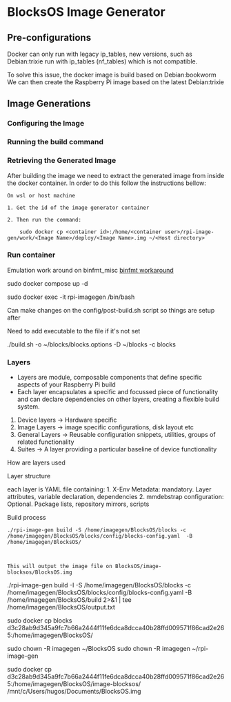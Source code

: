 # BlocksOS Image Generator 

## Pre-configurations 
Docker can only run with legacy ip_tables, new versions, such as Debian:trixie 
run with ip_tables (nf_tables) which is not compatible. 

To solve this issue, the docker image is build based on Debian:bookworm 
We can then create the Raspberry Pi image based on the latest Debian:trixie



## Image Generations



### Configuring the Image

### Running the build command

### Retrieving the Generated Image
After building the image we need to extract the generated image from inside the docker container. In order to do this follow the instructions bellow:

    On wsl or host machine 

    1. Get the id of the image generator container 
        
    2. Then run the command: 

        sudo docker cp <container id>:/home/<container user>/rpi-image-gen/work/<Image Name>/deploy/<Image Name>.img ~/<Host directory>




### Run container 

Emulation work around on binfmt_misc [binfmt workaround](https://github.com/tonistiigi/binfmt)


sudo docker compose up -d 

sudo docker exec -it rpi-imagegen /bin/bash




Can make changes on the config/post-build.sh script so things are setup after 

Need to add executable to the file if it's not set




./build.sh -o ~/blocks/blocks.options -D ~/blocks -c blocks





### Layers


- Layers are module, composable components that define specific aspects of your Raspberry Pi build 
- Each layer encapsulates a specific and focussed piece of functionality and can declare dependencies on other layers, creating a flexible build system. 


1. Device layers -> Hardware specific 
2. Image Layers -> image specific configurations, disk layout etc 
3. General Layers -> Reusable configuration snippets, utilities, groups of related functionality
4. Suites -> A layer providing a particular baseline of device functionality



How are layers used 

Layer structure 

each layer is YAML file containing: 
    1. X-Env Metadata: mandatory. Layer attributes, variable declaration, dependencies 
    2. mmdebstrap configuration: Optional. Package lists, repository mirrors, scripts 


Build process 

    

    ./rpi-image-gen build -S /home/imagegen/BlocksOS/blocks -c /home/imagegen/BlocksOS/blocks/config/blocks-config.yaml  -B /home/imagegen/BlocksOS/



    This will output the image file on BlocksOS/image-blocksos/BlocksOS.img



./rpi-image-gen build -I -S /home/imagegen/BlocksOS/blocks -c /home/imagegen/BlocksOS/blocks/config/blocks-config.yaml  -B /home/imagegen/BlocksOS/build 2>&1 | tee /home/imagegen/BlocksOS/output.txt 



sudo docker cp blocks d3c28ab9d345a9fc7b66a2444f11fe6dca8dcca40b28ffd009571f86cad2e265:/home/imagegen/BlocksOS/


sudo chown -R imagegen ~/BlocksOS
sudo chown -R imagegen ~/rpi-image-gen


sudo docker cp d3c28ab9d345a9fc7b66a2444f11fe6dca8dcca40b28ffd009571f86cad2e265:/home/imagegen/BlocksOS/image-blocksos/ /mnt/c/Users/hugos/Documents/BlocksOS.img
